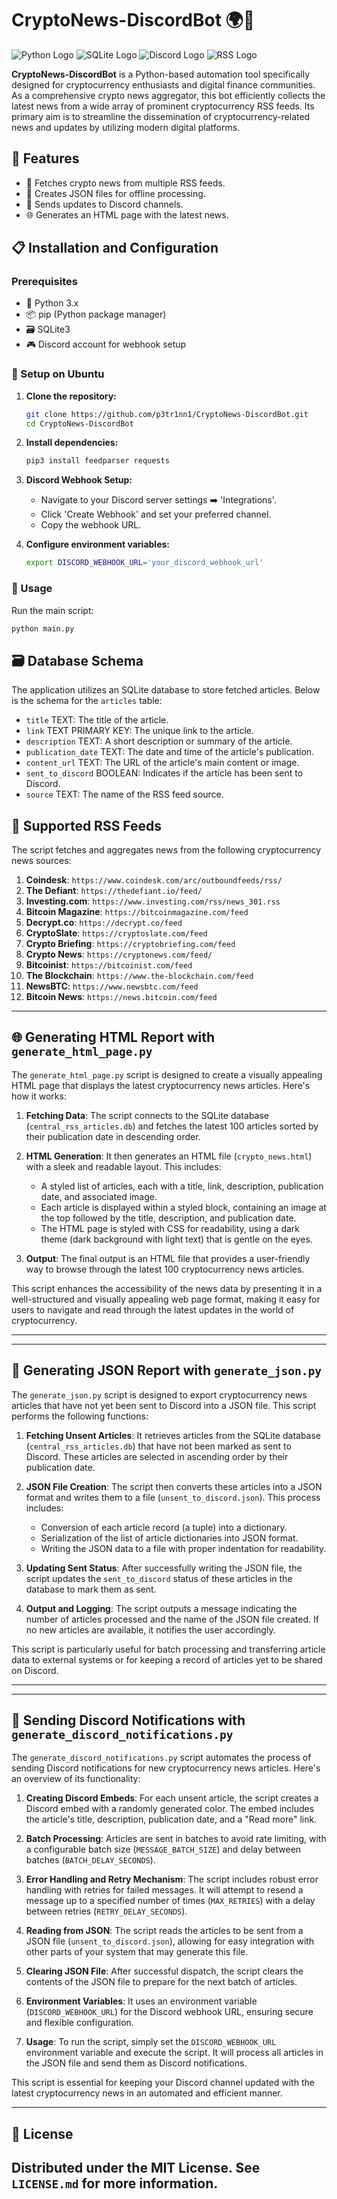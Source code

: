 # CryptoNews-DiscordBot 🌍💬

![Python Logo](https://img.shields.io/badge/Python-3.x-blue?style=flat&logo=python) ![SQLite Logo](https://img.shields.io/badge/SQLite-Database-lightgrey?style=flat&logo=sqlite) ![Discord Logo](https://img.shields.io/badge/Discord-Bot-purple?style=flat&logo=discord) ![RSS Logo](https://img.shields.io/badge/RSS-Feeds-orange?style=flat&logo=rss)

**CryptoNews-DiscordBot** is a  Python-based automation tool specifically designed for cryptocurrency enthusiasts and digital finance communities. As a comprehensive crypto news aggregator, this bot efficiently collects the latest news from a wide array of prominent cryptocurrency RSS feeds. Its primary aim is to streamline the dissemination of cryptocurrency-related news and updates by utilizing modern digital platforms.

## 🚀 Features

- 📰 Fetches crypto news from multiple RSS feeds.
- 📄 Creates JSON files for offline processing.
- 📢 Sends updates to Discord channels.
- 🌐 Generates an HTML page with the latest news.


## 📋 Installation and Configuration

### Prerequisites

- 🐍 Python 3.x
- 📦 pip (Python package manager)
- 🗃️ SQLite3
- 🎮 Discord account for webhook setup

### 🐧 Setup on Ubuntu

1. **Clone the repository:**
   ```bash
   git clone https://github.com/p3tr1nn1/CryptoNews-DiscordBot.git
   cd CryptoNews-DiscordBot
   ```

2. **Install dependencies:**
   ```bash
   pip3 install feedparser requests
   ```

3. **Discord Webhook Setup:**
   - Navigate to your Discord server settings ➡️ 'Integrations'.
   - Click 'Create Webhook' and set your preferred channel.
   - Copy the webhook URL.

4. **Configure environment variables:**
   ```bash
   export DISCORD_WEBHOOK_URL='your_discord_webhook_url'
   ```

### 🚀 Usage

Run the main script:
```bash
python main.py
```
## 🗃️ Database Schema

The application utilizes an SQLite database to store fetched articles. Below is the schema for the `articles` table:

- `title` TEXT: The title of the article.
- `link` TEXT PRIMARY KEY: The unique link to the article.
- `description` TEXT: A short description or summary of the article.
- `publication_date` TEXT: The date and time of the article's publication.
- `content_url` TEXT: The URL of the article's main content or image.
- `sent_to_discord` BOOLEAN: Indicates if the article has been sent to Discord.
- `source` TEXT: The name of the RSS feed source.

## 📡 Supported RSS Feeds

The script fetches and aggregates news from the following cryptocurrency news sources:

1. **Coindesk**: `https://www.coindesk.com/arc/outboundfeeds/rss/`
2. **The Defiant**: `https://thedefiant.io/feed/`
3. **Investing.com**: `https://www.investing.com/rss/news_301.rss`
4. **Bitcoin Magazine**: `https://bitcoinmagazine.com/feed`
5. **Decrypt.co**: `https://decrypt.co/feed`
6. **CryptoSlate**: `https://cryptoslate.com/feed`
7. **Crypto Briefing**: `https://cryptobriefing.com/feed`
8. **Crypto News**: `https://cryptonews.com/feed/`
9. **Bitcoinist**: `https://bitcoinist.com/feed`
10. **The Blockchain**: `https://www.the-blockchain.com/feed`
11. **NewsBTC**: `https://www.newsbtc.com/feed`
12. **Bitcoin News**: `https://news.bitcoin.com/feed`

---

## 🌐 Generating HTML Report with `generate_html_page.py`

The `generate_html_page.py` script is designed to create a visually appealing HTML page that displays the latest cryptocurrency news articles. Here's how it works:

1. **Fetching Data**: The script connects to the SQLite database (`central_rss_articles.db`) and fetches the latest 100 articles sorted by their publication date in descending order.

2. **HTML Generation**: It then generates an HTML file (`crypto_news.html`) with a sleek and readable layout. This includes:
   - A styled list of articles, each with a title, link, description, publication date, and associated image.
   - Each article is displayed within a styled block, containing an image at the top followed by the title, description, and publication date.
   - The HTML page is styled with CSS for readability, using a dark theme (dark background with light text) that is gentle on the eyes.

3. **Output**: The final output is an HTML file that provides a user-friendly way to browse through the latest 100 cryptocurrency news articles.

This script enhances the accessibility of the news data by presenting it in a well-structured and visually appealing web page format, making it easy for users to navigate and read through the latest updates in the world of cryptocurrency.

--- 
---

## 📄 Generating JSON Report with `generate_json.py`

The `generate_json.py` script is designed to export cryptocurrency news articles that have not yet been sent to Discord into a JSON file. This script performs the following functions:

1. **Fetching Unsent Articles**: It retrieves articles from the SQLite database (`central_rss_articles.db`) that have not been marked as sent to Discord. These articles are selected in ascending order by their publication date.

2. **JSON File Creation**: The script then converts these articles into a JSON format and writes them to a file (`unsent_to_discord.json`). This process includes:
   - Conversion of each article record (a tuple) into a dictionary.
   - Serialization of the list of article dictionaries into JSON format.
   - Writing the JSON data to a file with proper indentation for readability.

3. **Updating Sent Status**: After successfully writing the JSON file, the script updates the `sent_to_discord` status of these articles in the database to mark them as sent.

4. **Output and Logging**: The script outputs a message indicating the number of articles processed and the name of the JSON file created. If no new articles are available, it notifies the user accordingly.

This script is particularly useful for batch processing and transferring article data to external systems or for keeping a record of articles yet to be shared on Discord.

---
---

## 📢 Sending Discord Notifications with `generate_discord_notifications.py`

The `generate_discord_notifications.py` script automates the process of sending Discord notifications for new cryptocurrency news articles. Here's an overview of its functionality:

1. **Creating Discord Embeds**: For each unsent article, the script creates a Discord embed with a randomly generated color. The embed includes the article's title, description, publication date, and a "Read more" link.

2. **Batch Processing**: Articles are sent in batches to avoid rate limiting, with a configurable batch size (`MESSAGE_BATCH_SIZE`) and delay between batches (`BATCH_DELAY_SECONDS`).

3. **Error Handling and Retry Mechanism**: The script includes robust error handling with retries for failed messages. It will attempt to resend a message up to a specified number of times (`MAX_RETRIES`) with a delay between retries (`RETRY_DELAY_SECONDS`).

4. **Reading from JSON**: The script reads the articles to be sent from a JSON file (`unsent_to_discord.json`), allowing for easy integration with other parts of your system that may generate this file.

5. **Clearing JSON File**: After successful dispatch, the script clears the contents of the JSON file to prepare for the next batch of articles.

6. **Environment Variables**: It uses an environment variable (`DISCORD_WEBHOOK_URL`) for the Discord webhook URL, ensuring secure and flexible configuration.

7. **Usage**: To run the script, simply set the `DISCORD_WEBHOOK_URL` environment variable and execute the script. It will process all articles in the JSON file and send them as Discord notifications.

This script is essential for keeping your Discord channel updated with the latest cryptocurrency news in an automated and efficient manner.

---

## 📜 License
Distributed under the MIT License. See `LICENSE.md` for more information.
--- 
